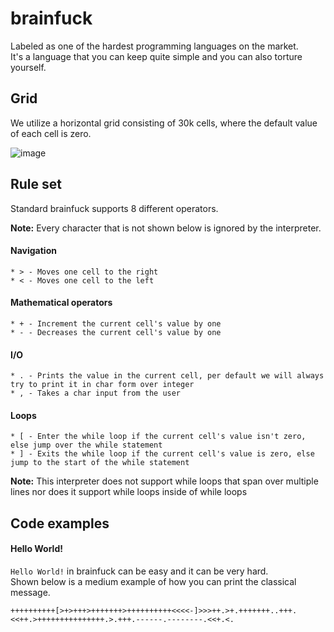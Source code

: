# brainfuck

Labeled as one of the hardest programming languages on the market.<br/>
It's a language that you can keep quite simple and you can also torture yourself.

## Grid
We utilize a horizontal grid consisting of 30k cells, where the default value of each cell is zero.

![image](https://user-images.githubusercontent.com/14398606/206283242-4c5924e3-4690-40d9-bc95-3334bd8af4bb.png)


## Rule set
Standard brainfuck supports 8 different operators.

<b>Note:</b> Every character that is not shown below is ignored by the interpreter.

#### Navigation
```
* > - Moves one cell to the right
* < - Moves one cell to the left
```

#### Mathematical operators
```
* + - Increment the current cell's value by one
* - - Decreases the current cell's value by one
```

#### I/O
```
* . - Prints the value in the current cell, per default we will always try to print it in char form over integer
* , - Takes a char input from the user
```

#### Loops
```
* [ - Enter the while loop if the current cell's value isn't zero, else jump over the while statement
* ] - Exits the while loop if the current cell's value is zero, else jump to the start of the while statement
```

<b>Note:</b> This interpreter does not support while loops that span over multiple lines nor does it support while loops inside of while loops

## Code examples

#### Hello World!

`Hello World!` in brainfuck can be easy and it can be very hard. <br/>
Shown below is a medium example of how you can print the classical message.
```
++++++++++[>+>+++>+++++++>++++++++++<<<<-]>>>++.>+.+++++++..+++.<<++.>+++++++++++++++.>.+++.------.--------.<<+.<.
```
